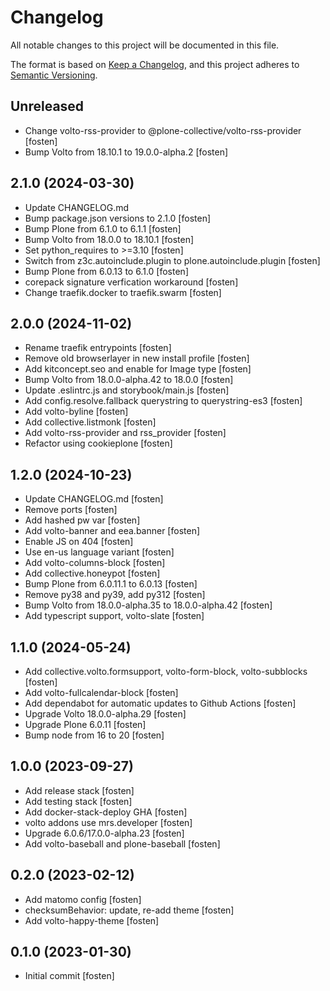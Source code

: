 # Changelog

All notable changes to this project will be documented in this file.

The format is based on [Keep a Changelog](https://keepachangelog.com/en/1.0.0/),
and this project adheres to [Semantic Versioning](https://semver.org/spec/v2.0.0.html).

<!-- You should *NOT* be adding new change log entries to this file.
     You should create a file in the news directory instead.
     For helpful instructions, please see:
     https://6.docs.plone.org/volto/developer-guidelines/contributing.html#create-a-pull-request
-->

<!-- towncrier release notes start -->

## Unreleased

- Change volto-rss-provider to @plone-collective/volto-rss-provider [fosten]
- Bump Volto from 18.10.1 to 19.0.0-alpha.2 [fosten]

## 2.1.0 (2024-03-30)

- Update CHANGELOG.md
- Bump package.json versions to 2.1.0 [fosten]
- Bump Plone from 6.1.0 to 6.1.1 [fosten]
- Bump Volto from 18.0.0 to 18.10.1 [fosten]
- Set python_requires to >=3.10 [fosten]
- Switch from z3c.autoinclude.plugin to plone.autoinclude.plugin [fosten]
- Bump Plone from 6.0.13 to 6.1.0 [fosten]
- corepack signature verfication workaround [fosten]
- Change traefik.docker to traefik.swarm [fosten]

## 2.0.0 (2024-11-02)

- Rename traefik entrypoints [fosten]
- Remove old browserlayer in new install profile [fosten]
- Add kitconcept.seo and enable for Image type [fosten]
- Bump Volto from 18.0.0-alpha.42 to 18.0.0 [fosten]
- Update .eslintrc.js and storybook/main.js [fosten]
- Add config.resolve.fallback querystring to querystring-es3 [fosten]
- Add volto-byline [fosten]
- Add collective.listmonk [fosten]
- Add volto-rss-provider and rss_provider [fosten]
- Refactor using cookieplone [fosten]

## 1.2.0 (2024-10-23)

- Update CHANGELOG.md [fosten]
- Remove ports [fosten]
- Add hashed pw var [fosten]
- Add volto-banner and eea.banner [fosten]
- Enable JS on 404 [fosten]
- Use en-us language variant [fosten]
- Add volto-columns-block [fosten]
- Add collective.honeypot [fosten]
- Bump Plone from 6.0.11.1 to 6.0.13 [fosten]
- Remove py38 and py39, add py312 [fosten]
- Bump Volto from 18.0.0-alpha.35 to 18.0.0-alpha.42 [fosten]
- Add typescript support, volto-slate [fosten]

## 1.1.0 (2024-05-24)

- Add collective.volto.formsupport, volto-form-block, volto-subblocks [fosten]
- Add volto-fullcalendar-block [fosten]
- Add dependabot for automatic updates to Github Actions [fosten]
- Upgrade Volto 18.0.0-alpha.29 [fosten]
- Upgrade Plone 6.0.11 [fosten]
- Bump node from 16 to 20 [fosten]

## 1.0.0 (2023-09-27)

- Add release stack [fosten]
- Add testing stack [fosten]
- Add docker-stack-deploy GHA [fosten]
- volto addons use mrs.developer [fosten]
- Upgrade 6.0.6/17.0.0-alpha.23 [fosten]
- Add volto-baseball and plone-baseball [fosten]

## 0.2.0 (2023-02-12)

- Add matomo config [fosten]
- ​​checksumBehavior: update, re-add theme [fosten]
- Add volto-happy-theme [fosten]

## 0.1.0 (2023-01-30)

- Initial commit [fosten]
